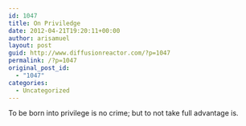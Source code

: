 ```yaml
---
id: 1047
title: On Priviledge
date: 2012-04-21T19:20:11+00:00
author: arisamuel
layout: post
guid: http://www.diffusionreactor.com/?p=1047
permalink: /?p=1047
original_post_id:
  - "1047"
categories:
  - Uncategorized
---
```

To be born into privilege is no crime; but to not take full advantage is.
